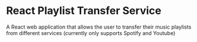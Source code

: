 # React Playlist Transfer Service 
A React web application that allows the user to transfer their music playlists from different services (currently only supports Spotify and Youtube)
